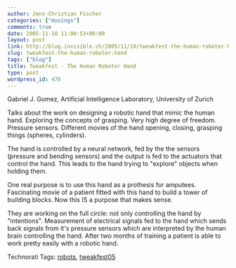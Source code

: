 ```yaml
---
author: Jens-Christian Fischer
categories: ["musings"]
comments: true
date: 2005-11-10 11:00:53+00:00
layout: post
link: http://blog.invisible.ch/2005/11/10/tweakfest-the-human-roboter-hand/
slug: tweakfest-the-human-roboter-hand
tags: ["blog"]
title: Tweakfest - The Human Roboter Hand
type: post
wordpress_id: 476
---
```



Gabriel J. Gomez, Artificial Intelligence Laboratory, University of Zurich



Talks about the work on designing a robotic hand that mimic the human hand. Exploring the concepts of grasping. Very high degree of freedom. Pressure sensors. Different movies of the hand opening, closing, grasping things (spheres, cylinders). 



The hand is controlled by a neural network, fed by the the sensors (pressure and bending sensors) and the output is fed to the actuators that control the hand. This leads to the hand trying to "explore" objects when holding them.



One real purpose is to use this hand as a prothesis for amputees. Fascinating movie of a patient fitted with this hand to build a tower of building blocks. Now this IS a purpose that makes sense.



They are working on the full circle: not only controlling the hand by "intentions". Measurement of electrical signals fed to the hand which sends back signals from it's pressure sensors which are interpreted by the human brain controlling the hand. After two months of training a patient is able to work pretty easily with a robotic  hand. 





Technorati Tags: [robots](http://technorati.com/tag/robots), [tweakfest05](http://technorati.com/tag/tweakfest05)
